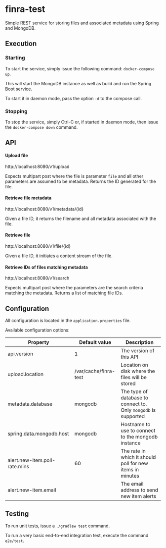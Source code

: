 finra-test
==========

Simple REST service for storing files and associated metadata using Spring and MongoDB.

## Execution

### Starting
To start the service, simply issue the following command: ```docker-compose up```.

This will start the MongoDB instance as well as build and run the Spring Boot service.

To start it in daemon mode, pass the option ```-d``` to the compose call.

### Stopping
To stop the service, simply Ctrl-C or, if started in daemon mode, then issue the ```docker-compose down``` command.

## API

#### Upload file
http://localhost:8080/v1/upload

Expects multipart post where the file is parameter ```file``` and all other parameters are assumed to be metadata.
Returns the ID generated for the file.

#### Retrieve file metadata
http://localhost:8080/v1/metadata/{id}

Given a file ID, it returns the filename and all metadata associated with the file.

#### Retrieve file
http://localhost:8080/v1/file/{id}

Given a file ID, it initiates a content stream of the file.

#### Retrieve IDs of files matching metadata
http://localhost:8080/v1/search

Expects multipart post where the parameters are the search criteria matching the metadata.
Returns a list of matching file IDs.

## Configuration

All configuration is located in the ```application.properties``` file.

Available configuration options:

|Property|Default value|Description|
|--------|-------------|-----------|
|api.version|1|The version of this API|
|upload.location|/var/cache/finra-test|Location on disk where the files will be stored|
|metadata.database|mongodb|The type of database to connect to. Only ```mongodb``` is supported|
|spring.data.mongodb.host|mongodb|Hostname to use to connect to the mongodb instance|
|alert.new-item.poll-rate.mins|60|The rate in which it should poll for new items in minutes|
|alert.new-item.email|<none>|The email address to send new item alerts|

## Testing

To run unit tests, issue a ```./gradlew test``` command.

To run a very basic end-to-end integration test, execute the command ```e2e/test```.

